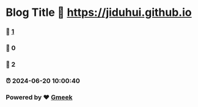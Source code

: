 # Blog Title :link: https://jiduhui.github.io 
### :page_facing_up: [1](https://jiduhui.github.io/tag.html) 
### :speech_balloon: 0 
### :hibiscus: 2 
### :alarm_clock: 2024-06-20 10:00:40 
### Powered by :heart: [Gmeek](https://github.com/Meekdai/Gmeek)
